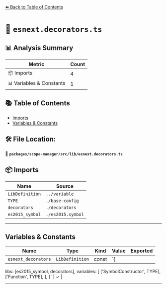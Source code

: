 [⬅️ Back to Table of Contents](../../../../index.md)

# 📄 `esnext.decorators.ts`

## 📊 Analysis Summary

| Metric | Count |
|--------|-------|
| 📦 Imports | 4 |
| 📊 Variables & Constants | 1 |

## 📚 Table of Contents

- [Imports](#imports)
- [Variables & Constants](#variables-constants)

## 🛠️ File Location:
📂 **`packages/scope-manager/src/lib/esnext.decorators.ts`**

## 📦 Imports

| Name | Source |
|------|--------|
| `LibDefinition` | `../variable` |
| `TYPE` | `./base-config` |
| `decorators` | `./decorators` |
| `es2015_symbol` | `./es2015.symbol` |


---

## Variables & Constants

| Name | Type | Kind | Value | Exported |
|------|------|------|-------|----------|
| `esnext_decorators` | `LibDefinition` | const | `{
  libs: [es2015_symbol, decorators],
  variables: [
    ['SymbolConstructor', TYPE],
    ['Function', TYPE],
  ],
}` | ✓ |


---